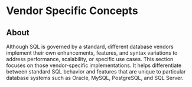 # Vendor Specific Concepts

## About

Although SQL is governed by a standard, different database vendors implement their own enhancements, features, and syntax variations to address performance, scalability, or specific use cases. This section focuses on those vendor-specific implementations. It helps differentiate between standard SQL behavior and features that are unique to particular database systems such as Oracle, MySQL, PostgreSQL, and SQL Server.

